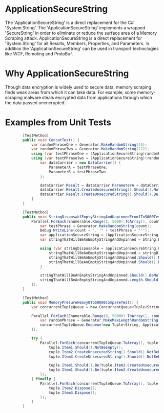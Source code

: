# ApplicationSecureString
The 'ApplicationSecureString' is a direct replacement for the C# 'System.String'. The 'ApplicationSecureString' implements a wrapped 'SecureString' in order to eliminate or reduce the surface area of a Memory Scraping attack. ApplicationSecureString is a direct replacement for 'System.String' for all Results, Members, Properties, and Parameters. In addition the 'ApplicationSecureString' can be used in transport technologies like WCF, Remoting and ProtoBuf.

# Why ApplicationSecureString
Though data encryption is widely used to secure data, memory scraping finds weak areas from which it can take data. For example, some memory-scraping malware steals encrypted data from applications through which the data passed unencrypted.

# Examples from Unit Tests
```C#
        [TestMethod]
        public void ConcatTest() {
            var randomPhraseOne = Generator.MakeRandomString(45);
            var randomPhraseTwo = Generator.MakeRandomString(222);
            using (var testPhraseOne = (ApplicationSecureString)randomPhraseOne)
            using (var testPhraseTwo = (ApplicationSecureString)(randomPhraseTwo.ToCharArray())) {
                var dataCarrier = new DataCarrier() {
                    ParameterA = testPhraseOne,
                    ParameterB = testPhraseTwo
                };

                dataCarrier.Result = dataCarrier.ParameterA + dataCarrier.ParameterB;
                dataCarrier.Result.CreateUnsecuredString().Should().NotBeEmpty();
                dataCarrier.Result.CreateUnsecuredString().Should().Be(randomPhraseOne + randomPhraseTwo);
            }
        }
```

```C#
        [TestMethod]
        public void StringDisposablEmptyStringAndUnpinnedFrom1To5000Test() {
            Parallel.ForEach(Enumerable.Range(1, 5000).ToArray(), count => {
                var testPhrase = Generator.MakeRandomString(count);
                Debug.WriteLine(count + ", '" + testPhrase + "'");
                var applicationSecureString = (ApplicationSecureString)testPhrase;
                var stringThatWillBeAnEmptyStringAndUnpinned = String.Empty;

                using (var stringDisposable = applicationSecureString.CreateStringDisposable()) {
                    stringThatWillBeAnEmptyStringAndUnpinned = stringDisposable;
                    stringThatWillBeAnEmptyStringAndUnpinned.Should().NotBeEmpty();
                    stringThatWillBeAnEmptyStringAndUnpinned.Should().Be(testPhrase);
                }

                stringThatWillBeAnEmptyStringAndUnpinned.Should().BeNullOrWhiteSpace();
                stringThatWillBeAnEmptyStringAndUnpinned.Length.Should().Be(testPhrase.Length);
            });
        }
```

```C#
        [TestMethod]
        public void MemoryPresureHeavy0To50000CompareTest() {
            var concurrentTupleQueue = new ConcurrentQueue<Tuple<String, ApplicationSecureString, ApplicationSecureString>>();

            Parallel.ForEach(Enumerable.Range(0, 50000).ToArray(), count => {
                var randomPhrase = Generator.MakeMaxLengthRandomString(50);
                concurrentTupleQueue.Enqueue(new Tuple<String, ApplicationSecureString, ApplicationSecureString>(randomPhrase, (ApplicationSecureString)randomPhrase, (ApplicationSecureString)randomPhrase.ToCharArray()));
            });

            try {
                Parallel.ForEach(concurrentTupleQueue.ToArray(), tuple => {
                    tuple.Item1.Should().NotBeEmpty();
                    tuple.Item2.CreateUnsecuredString().Should().NotBeEmpty();
                    tuple.Item3.CreateUnsecuredString().Should().NotBeEmpty();

                    tuple.Item1.Should().Be(tuple.Item2.CreateUnsecuredString());
                    tuple.Item1.Should().Be(tuple.Item2.CreateUnsecuredString());
                });
            } finally {
                Parallel.ForEach(concurrentTupleQueue.ToArray(), tuple => {
                    tuple.Item2.Dispose();
                    tuple.Item3.Dispose();
                });
            }
        }
```
